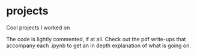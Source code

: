 # projects
Cool projects I worked on

The code is lightly commented, if at all. Check out the pdf write-ups that accompany each .ipynb to get an in depth explanation of what is going on.
